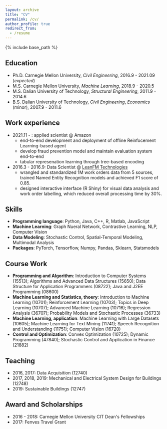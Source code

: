 ```yaml
---
layout: archive
title: "CV"
permalink: /cv/
author_profile: true
redirect_from:
  - /resume
---
```


{% include base_path %}

Education
------
* Ph.D. Carnegie Mellon University, *Civil Engineering*, 2016.9 - 2021.09 (*expected*)
* M.S. Carnegie Mellon University, *Machine Learning*, 2018.9 - 2020.5
* M.S. Dalian University of Technology, *Structural Engineering*, 2011.9 - 2014.6
* B.S. Dalian University of Technology, *Civil Engineering*, *Economics* (minor), 2007.9 - 2011.6

Work experience
------
* 2021.11 - : applied scientist @ Amazon 
  * end-to-end development and deployment of offline Reinfocement Learning-based agent 
  * develop fraud prevention model and maintain evaluation system end-to-end 
  * tabular represenation learning through tree-based encoding  
* 2016.3 - 2016.9: Data Scientist @  [LeanFM Technologies](http://www.leanfmtech.com/)
  * wrangled and standardized 1M work orders data from 5 sources, trained Named Entity Recognition models and achieved F1 score of 0.85.
  * designed interactive interface (R Shiny) for visual data analysis and work order labelling, which reduced overall processing time by 30%.

Skills
------
* **Programming language**: Python, Java, C++, R, Matlab, JavaScript
* **Machine Learning**: Graph Nueral Network, Contrastive Learning, NLP, Computer Vision
* **Data Modeling**: Stochastic Control, Spatial-Temporal Modeling, Multimodal Analysis
* **Packages**: PyTorch, Tensorflow, Numpy, Pandas, Sklearn, Statsmodels

Course Work
------
* **Programming and Algorithm**: Introduction to Computer Systems (15513); Algorithms and Advanced Data Structures (15650); Data Structure for Application Programmers (08722); Java and J2EE Programming (08600)
* **Machine Learning and Statistics, thoery**: Introduction to Machine Learning (10701); Reinforcement Learning (10703); Topics in Deep Learning (10707); Advanced Machine Learning (10716); Regression Analysis (36707); Probability Models and Stochastic Processes (36733)
* **Machine Learning, application**: Machine Learning with Large Datasets (10605); Machine Learning for Text Mining (11741); Speech Recognition and Understanding (11751); Computer Vision (16720)
* **Control and Optimization**: Convex Optimization (10725); Dynamic Programming (47840); Stochastic Control and Application in Finance (21882)
 
  
Teaching
------
* 2016, 2017: Data Acquisition (12740)
* 2017, 2018, 2019: Mechanical and Electrical System Design for Buildings (12748)
* 2019: Sustainable Buildings (12747)
  
Award and Scholarships
------
* 2016 - 2018: Carnegie Mellon University CIT Dean's Fellowships
* 2017: Fenves Travel Grant

